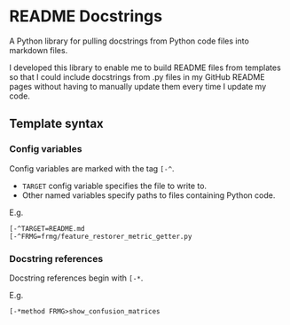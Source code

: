 # README Docstrings

A Python library for pulling docstrings from Python code files into markdown files.

I developed this library to enable me to build README files from templates so that I could include docstrings from .py files in my GitHub README pages without having to manually update them every time I update my code.

## Template syntax

### Config variables

Config variables are marked with the tag `[-^`.

- `TARGET` config variable specifies the file to write to.
- Other named variables specify paths to files containing Python code.

E.g.
```
[-^TARGET=README.md
[-^FRMG=frmg/feature_restorer_metric_getter.py
```

### Docstring references

Docstring references begin with `[-*`.

E.g.
```
[-*method FRMG>show_confusion_matrices
```
